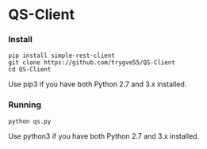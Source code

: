 # QS-Client

### Install
```
pip install simple-rest-client
git clone https://github.com/trygve55/QS-Client
cd QS-Client
```
Use pip3 if you have both Python 2.7 and 3.x installed.

### Running
```python qs.py```

Use python3 if you have both Python 2.7 and 3.x installed.
